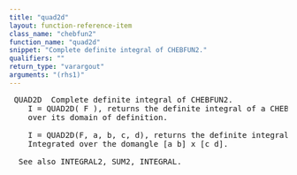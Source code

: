 ```yaml
---
title: "quad2d"
layout: function-reference-item
class_name: "chebfun2"
function_name: "quad2d"
snippet: "Complete definite integral of CHEBFUN2."
qualifiers: ""
return_type: "varargout"
arguments: "(rhs1)"
---
```


<pre class="help-text"> QUAD2D  Complete definite integral of CHEBFUN2. 
    I = QUAD2D( F ), returns the definite integral of a CHEBFUN2 integrated
    over its domain of definition.
  
    I = QUAD2D(F, a, b, c, d), returns the definite integral of a CHEBFUN2.
    Integrated over the domangle [a b] x [c d].
  
  See also INTEGRAL2, SUM2, INTEGRAL.
</pre>